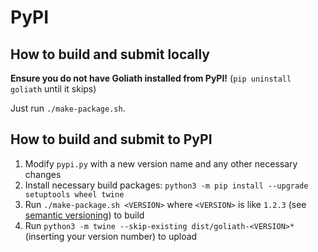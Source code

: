 # PyPI

## How to build and submit locally

**Ensure you do not have Goliath installed from PyPI!** (`pip uninstall goliath` until it skips)

Just run `./make-package.sh`.

## How to build and submit to PyPI

1. Modify `pypi.py` with a new version name and any other necessary changes
2. Install necessary build packages: `python3 -m pip install --upgrade setuptools wheel twine`
3. Run `./make-package.sh <VERSION>` where `<VERSION>` is like `1.2.3` (see [semantic versioning](https://semver.org/)) to build
4. Run `python3 -m twine --skip-existing dist/goliath-<VERSION>*` (inserting your version number) to upload